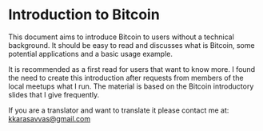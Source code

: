 # Introduction to Bitcoin

This document aims to introduce Bitcoin to users without a technical background. It should be easy to read and discusses what is Bitcoin, some potential applications and a basic usage example.

It is recommended as a first read for users that want to know more. I found the need to create this introduction after requests from members of the local meetups what I run. The material is based on the Bitcoin introductory slides that I give frequently.

If you are a translator and want to translate it please contact me at: 
kkarasavvas@gmail.com


